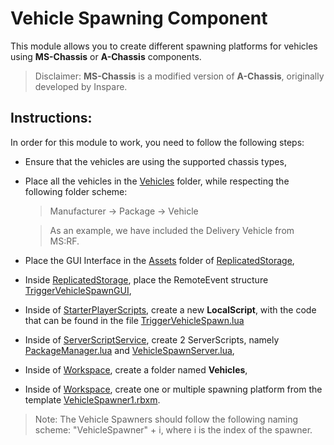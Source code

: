# Vehicle Spawning Component
This module allows you to create different spawning platforms for vehicles using **MS-Chassis** or **A-Chassis** components.
> Disclaimer: **MS-Chassis** is a modified version of **A-Chassis**, originally developed by Inspare.

## Instructions:
In order for this module to work, you need to follow the following steps:
- Ensure that the vehicles are using the supported chassis types,
- Place all the vehicles in the [Vehicles](ReplicatedStorage/Vehicles) folder, while respecting the following folder scheme:
    > Manufacturer -> Package -> Vehicle

    > As an example, we have included the Delivery Vehicle from MS:RF.
- Place the GUI Interface in the [Assets](ReplicatedStorage/Assets) folder of [ReplicatedStorage](ReplicatedStorage),
- Inside [ReplicatedStorage](ReplicatedStorage), place the RemoteEvent structure [TriggerVehicleSpawnGUI](ReplicatedStorage/Assets/TriggerVehicleSpawnGUI),
- Inside of [StarterPlayerScripts](StarterPlayer/StarterPlayerScripts/), create a new **LocalScript**, with the code that can be found in the file [TriggerVehicleSpawn.lua](StarterPlayer/StarterPlayerScripts/TriggerVehicleSpawn.lua)
- Inside of [ServerScriptService](ServerScriptService), create 2 ServerScripts, namely [PackageManager.lua](ServerScriptService/PackageManager.lua) and [VehicleSpawnServer.lua](ServerScriptService/VehicleSpawnServer.lua),
- Inside of [Workspace](Workspace), create a folder named **Vehicles**,
- Inside of [Workspace](Workspace), create one or multiple spawning platform from the template [VehicleSpawner1.rbxm](Workspace/VehicleSpawner1.rbxm).
> Note: The Vehicle Spawners should follow the following naming scheme: "VehicleSpawner" + i, where i is the index of the spawner.